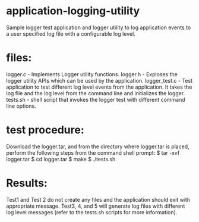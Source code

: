 # application-logging-utility
Sample logger test application and logger utility to log application 
events to a user specified log file with a configurable log level. 

files:
========
logger.c - Implements Logger utility functions.
logger.h - Exploses the logger utility APIs which can be used by the application.
logger_test.c - Test application to test different log level events from the 
                application. It takes the log file and the log level from the 
                command line and initializes the logger. 
tests.sh - shell script that invokes the logger test with different command line
            options.

test procedure:
===============
Download the logger.tar, and from the directory where logger.tar is placed,
perform the following steps from the command shell prompt:
$ tar -xvf logger.tar
$ cd logger.tar
$ make
$ ./tests.sh

Results:
========
Test1 and  Test 2 do not create any files and the application should exit
with appropriate message. 
Test3, 4, and 5 will generate log files with different log level messages 
(refer to the tests.sh scripts for more information).


